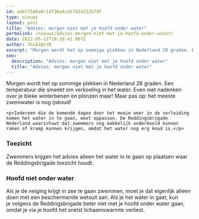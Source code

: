 ```yaml
---
id: a4bf7548a0c14f38a4ce570342225f9f
type: nieuws
layout: post
title: "Advies: morgen niet met je hoofd onder water"
permalink: /nieuws/advies-morgen-niet-met-je-hoofd-onder-water/
date: 2022-05-11T19:16:41.067Z
author: 7biA1WiYB
excerpt: "Morgen wordt het op sommige plekken in Nederland 28 graden. Een temperatuur die smeekt om verkoeling in het water. Even niet nadenken over je bleke winterbenen en plonzen maar! Maar pas op: het meeste zwemwater is nog ijskoud!  "
seo:
  description: "Advies: morgen niet met je hoofd onder water"
  title: "Advies: morgen niet met je hoofd onder water"
---
```

Morgen wordt het op sommige plekken in Nederland 28 graden. Een temperatuur die smeekt om verkoeling in het water. Even niet nadenken over je bleke winterbenen en plonzen maar! Maar pas op: het meeste zwemwater is nog ijskoud!  

    <p>Iedereen die de komende dagen door het mooie weer in de verleiding komen het water in te gaan, moet oppassen. De Reddingsbrigade Nederland waarschuwt dat zwemmers nog makkelijk onderkoeld kunnen raken of kramp kunnen krijgen, omdat het water nog erg koud is.</p>
<h3>Toezicht</h3>
<p>Zwemmers krijgen het advies alleen het water in te gaan op plaatsen waar de Reddingsbrigade toezicht houdt.</p>
<h3>Hoofd niet onder water</h3>
<p>Als je de neiging krijgt in zee te gaan zwemmen, moet je dat eigenlijk alleen doen met een beschermende wetsuit aan. Als je het water in gaat, kun je volgens de Reddingsbrigade beter niet met je hoofd onder water gaan, omdat je via je hoofd het snelst lichaamswarmte verliest.</p>  
